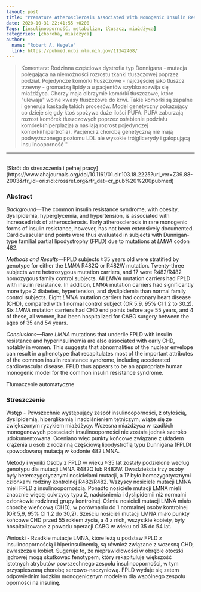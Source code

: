 ```yaml
---
layout: post
title: "Premature Atherosclerosis Associated With Monogenic Insulin Resistance"
date: 2020-10-31 22:41:55 +0200
Tags: [insulinooporność, metabolizm, tłuszcz, miażdżyca]
categories: [choroba, miażdżyca]
author: 
  name: "Robert A. Hegele"
  link: https://pubmed.ncbi.nlm.nih.gov/11342468/
---
```

>Komentarz: 
>Rodzinna częściowa dystrofia typ Donnigana - mutacja polegająca na niemożności rozrostu tkanki tłuszczowej poprzez podział. Pojedyncze komórki tłuszczowe - najczęściej jako tłuszcz trzewny - gromadzą lipidy a u pacjentów szybko rozwija się miażdżyca.
>Chorzy maja olbrzymie komórki tłuszczowe, które "ulewaja" wolne kwasy tłuszczowe do krwi. Takie komórki są zapalne i generuja kaskadę takich procesów.
>Model genetyczny pokazujący co dzieje się gdy ktoś spożywa duże ilości PUFA. 
>PUFA zaburzają rozrost komórek tłuszczowych poprzez osłabienie podziału komórek(hiperplazja) a nasilają rozrost pojedynczej komórki(hipertrofia).
>Pacjenci z chorobą genetyczną nie mają podwyższonego poziomu LDL ale wysokie trójglicerydy i galopującą insulinooporność "
>

<hr>
<br>
[Skrót do streszczenia i pełnej pracy](https://www.ahajournals.org/doi/10.1161/01.cir.103.18.2225?url_ver=Z39.88-2003&rfr_id=ori:rid:crossref.org&rfr_dat=cr_pub%20%200pubmed)

### Abstract
_Background_—The common insulin resistance syndrome, with obesity, dyslipidemia, hyperglycemia, and hypertension, is associated with increased risk of atherosclerosis. Early atherosclerosis in rare monogenic forms of insulin resistance, however, has not been extensively documented. Cardiovascular end points were thus evaluated in subjects with Dunnigan-type familial partial lipodystrophy (FPLD) due to mutations at _LMNA_ codon 482.

_Methods and Results_—FPLD subjects ≥35 years old were stratified by genotype for either the _LMNA_ R482Q or R482W mutation. Twenty-three subjects were heterozygous mutation carriers, and 17 were R482/R482 homozygous family control subjects. All _LMNA_ mutation carriers had FPLD with insulin resistance. In addition, _LMNA_ mutation carriers had significantly more type 2 diabetes, hypertension, and dyslipidemia than normal family control subjects. Eight _LMNA_ mutation carriers had coronary heart disease (CHD), compared with 1 normal control subject (OR 5.9, 95% CI 1.2 to 30.2). Six _LMNA_ mutation carriers had CHD end points before age 55 years, and 4 of these, all women, had been hospitalized for CABG surgery between the ages of 35 and 54 years.

_Conclusions_—Rare _LMNA_ mutations that underlie FPLD with insulin resistance and hyperinsulinemia are also associated with early CHD, notably in women. This suggests that abnormalities of the nuclear envelope can result in a phenotype that recapitulates most of the important attributes of the common insulin resistance syndrome, including accelerated cardiovascular disease. FPLD thus appears to be an appropriate human monogenic model for the common insulin resistance syndrome.

Tłumaczenie automatyczne

### Streszczenie
Wstęp - Powszechnie występujący zespół insulinooporności, z otyłością, dyslipidemią, hiperglikemią i nadciśnieniem tętniczym, wiąże się ze zwiększonym ryzykiem miażdżycy. Wczesna miażdżyca w rzadkich monogenowych postaciach insulinooporności nie została jednak szeroko udokumentowana. Oceniano więc punkty końcowe związane z układem krążenia u osób z rodzinną częściową lipodystrofią typu Dunnigana (FPLD) spowodowaną mutacją w kodonie 482 LMNA.

Metody i wyniki Osoby z FPLD w wieku ≥35 lat zostały podzielone według genotypu dla mutacji LMNA R482Q lub R482W. Dwadzieścia trzy osoby były heterozygotycznymi nosicielami mutacji, a 17 było homozygotycznymi członkami rodziny kontrolnej R482/R482. Wszyscy nosiciele mutacji LMNA mieli FPLD z insulinoopornością. Ponadto nosiciele mutacji LMNA mieli znacznie więcej cukrzycy typu 2, nadciśnienia i dyslipidemii niż normalni członkowie rodzinnej grupy kontrolnej. Ośmiu nosicieli mutacji LMNA miało chorobę wieńcową (CHD), w porównaniu do 1 normalnej osoby kontrolnej (OR 5,9, 95% CI 1,2 do 30,2). Sześciu nosicieli mutacji LMNA miało punkty końcowe CHD przed 55 rokiem życia, a 4 z nich, wszystkie kobiety, były hospitalizowane z powodu operacji CABG w wieku od 35 do 54 lat.

Wnioski - Rzadkie mutacje LMNA, które leżą u podstaw FPLD z insulinoopornością i hiperinsulinemią, są również związane z wczesną CHD, zwłaszcza u kobiet. Sugeruje to, że nieprawidłowości w obrębie otoczki jądrowej mogą skutkować fenotypem, który rekapituluje większość istotnych atrybutów powszechnego zespołu insulinooporności, w tym przyspieszoną chorobę sercowo-naczyniową. FPLD wydaje się zatem odpowiednim ludzkim monogenicznym modelem dla wspólnego zespołu oporności na insulinę.
